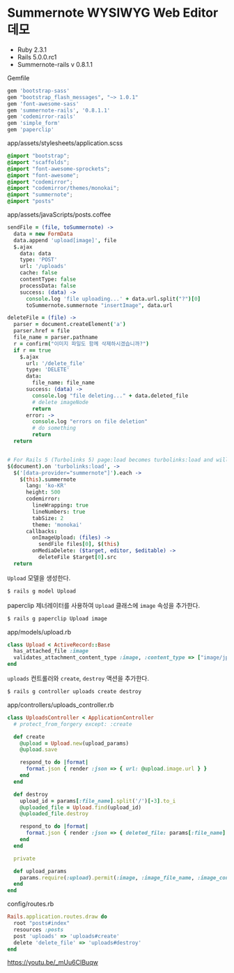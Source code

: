 # Summernote WYSIWYG Web Editor 데모

- Ruby 2.3.1
- Rails 5.0.0.rc1
- Summernote-rails v 0.8.1.1

Gemfile

```ruby
gem 'bootstrap-sass'
gem "bootstrap_flash_messages", "~> 1.0.1"
gem 'font-awesome-sass'
gem 'summernote-rails', '0.8.1.1'
gem 'codemirror-rails'
gem 'simple_form'
gem 'paperclip'
```

app/assets/stylesheets/application.scss

```scss
@import "bootstrap";
@import "scaffolds";
@import "font-awesome-sprockets";
@import "font-awesome";
@import "codemirror";
@import "codemirror/themes/monokai";
@import "summernote";
@import "posts"
```

app/assets/javaScripts/posts.coffee

```coffeescript
sendFile = (file, toSummernote) ->
  data = new FormData
  data.append 'upload[image]', file
  $.ajax
    data: data
    type: 'POST'
    url: '/uploads'
    cache: false
    contentType: false
    processData: false
    success: (data) ->
      console.log 'file uploading...' + data.url.split("?")[0]
      toSummernote.summernote "insertImage", data.url

deleteFile = (file) ->
  parser = document.createElement('a')
  parser.href = file
  file_name = parser.pathname
  r = confirm("이미지 파일도 함께 삭제하시겠습니까?")
  if r == true
    $.ajax
      url: '/delete_file'
      type: 'DELETE'
      data:
        file_name: file_name
      success: (data) ->
        console.log "file deleting..." + data.deleted_file
        # delete imageNode
        return
      error: ->
        console.log "errors on file deletion"
        # do something
        return
  return


# For Rails 5 (Turbolinks 5) page:load becomes turbolinks:load and will be even fired on initial load.
$(document).on 'turbolinks:load', ->
  $('[data-provider="summernote"]').each ->
    $(this).summernote
      lang: 'ko-KR'
      height: 500
      codemirror:
        lineWrapping: true
        lineNumbers: true
        tabSize: 2
        theme: 'monokai'
      callbacks:
        onImageUpload: (files) ->
          sendFile files[0], $(this)
        onMediaDelete: ($target, editor, $editable) ->
          deleteFile $target[0].src
  return
```

`Upload` 모델을 생성한다.

```sh
$ rails g model Upload
```

paperclip 제너레이터를 사용하여 `Upload` 클래스에 `image` 속성을 추가한다.

```sh
$ rails g paperclip Upload image
```

app/models/upload.rb


```ruby
class Upload < ActiveRecord::Base
  has_attached_file :image
  validates_attachment_content_type :image, :content_type => ["image/jpg", "image/jpeg", "image/png", "image/gif"]
end
```

`uploads` 컨트롤러와 `create`, `destroy` 액션을 추가한다.

```sh
$ rails g controller uploads create destroy
```

app/controllers/uploads_controller.rb

```ruby
class UploadsController < ApplicationController
  # protect_from_forgery except: :create

  def create
    @upload = Upload.new(upload_params)
    @upload.save

    respond_to do |format|
      format.json { render :json => { url: @upload.image.url } }
    end
  end

  def destroy
    upload_id = params[:file_name].split('/')[-3].to_i
    @uploaded_file = Upload.find(upload_id)
    @uploaded_file.destroy

    respond_to do |format|
      format.json { render :json => { deleted_file: params[:file_name] } }
    end
  end

  private

  def upload_params
    params.require(:upload).permit(:image, :image_file_name, :image_content_type, :image_file_size, :image_updated_at)
  end
end

```

config/routes.rb


```ruby
Rails.application.routes.draw do
  root "posts#index"
  resources :posts
  post 'uploads' => 'uploads#create'
  delete 'delete_file' => 'uploads#destroy'
end
```


https://youtu.be/_mUu6CIBuqw
